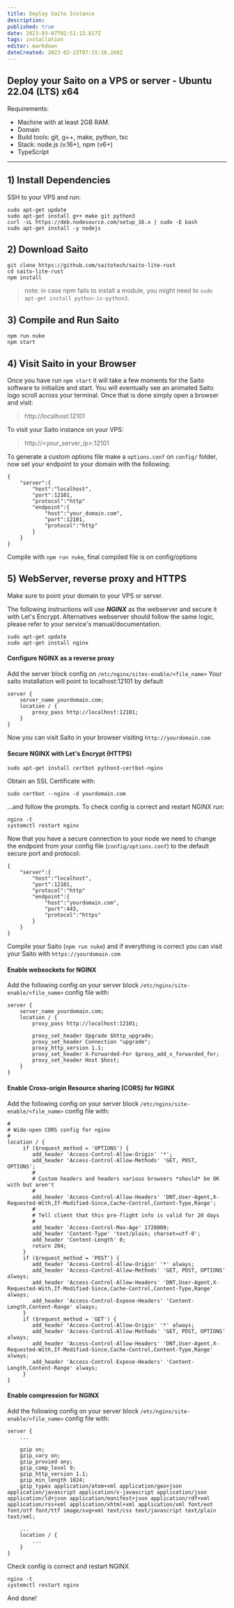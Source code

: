 ```yaml
---
title: Deploy Saito Instance
description: 
published: true
date: 2023-03-07T02:51:13.817Z
tags: installation
editor: markdown
dateCreated: 2023-02-23T07:15:16.260Z
---
```


Deploy your Saito on a VPS or server - Ubuntu 22.04 (LTS) x64
---
Requirements:
- Machine with at least 2GB RAM.
- Domain
- Build tools: git, g++, make, python, tsc
- Stack: node.js (v.16+), npm (v6+)
- TypeScript
---
## 1) Install Dependencies
SSH to your VPS and run:
```
sudo apt-get update
sudo apt-get install g++ make git python3
curl -sL https://deb.nodesource.com/setup_16.x | sudo -E bash
sudo apt-get install -y nodejs
```

## 2) Download Saito
```
git clone https://github.com/saitotech/saito-lite-rust
cd saito-lite-rust
npm install
```
> note: in case npm fails to install a module, you might need to `sudo apt-get install python-is-python3`.
## 3) Compile and Run Saito
```
npm run nuke
npm start
```
## 4) Visit Saito in your Browser
Once you have run ```npm start``` it will take a few moments for the Saito software to initialize and start. You will eventually see an animated Saito logo scroll across your terminal. Once that is done simply open a browser and visit:
> http://localhost:12101


To visit your Saito instance on your VPS:
>http://<your_server_ip>:12101

To generate a custom options file make a `options.conf` on `config/` folder, now set your endpoint to your domain with the following:
```
{
	"server":{
		"host":"localhost",
		"port":12101,
		"protocol":"http"
		"endpoint":{
			"host":"your_domain.com",
			"port":12101,
			"protocol":"http"
		}
	}
}
```
Compile with ```npm run nuke```, final compiled file is on config/options
## 5) WebServer, reverse proxy and HTTPS
Make sure to point your domain to your VPS or server.

The following instructions will use ***NGINX*** as the webserver and secure it with Let's Encrypt. Alternatives webserver should follow the same logic, please refer to your service's manual/documentation.

```
sudo apt-get update
sudo apt-get install nginx
```
#### Configure NGINX as a reverse proxy

Add the server block config on `/etc/nginx/sites-enable/<file_name>`
Your saito installation will point to localhost:12101 by default
```
server {
    server_name yourdomain.com;
    location / {
        proxy_pass http://localhost:12101;
    }
}
```
Now you can visit Saito in your browser visiting `http://yourdomain.com`

#### Secure NGINX with Let's Encrypt (HTTPS)
```
sudo apt-get install certbot python3-certbot-nginx
```
Obtain an SSL Certificate with:
```
sudo certbot --nginx -d yourdomain.com
```
...and follow the prompts. 
To check config is correct and restart NGINX run:
```
nginx -t
systemctl restart nginx
```

Now that you have a secure connection to your node we need to change the endpoint from your config file (`config/options.conf`) to the default secure port and protocol:
```
{
	"server":{
		"host":"localhost",
		"port":12101,
		"protocol":"http"
		"endpoint":{
			"host":"yourdomain.com",
			"port":443,
			"protocol":"https"
		}
	}
}
```
Compile your Saito (`npm run nuke`) and if everything is correct you can visit your Saito with `https://yourdomain.com`

####  Enable websockets for NGINX
Add the following config on your server block `/etc/nginx/site-enable/<file_name>` config file with:
```
server {
    server_name yourdomain.com;
    location / {
        proxy_pass http://localhost:12101;
        
        proxy_set_header Upgrade $http_upgrade;
        proxy_set_header Connection "upgrade";
        proxy_http_version 1.1;
        proxy_set_header X-Forwarded-For $proxy_add_x_forwarded_for;
        proxy_set_header Host $host;
    }
}
```

#### Enable Cross-origin Resource sharing (CORS) for NGINX

Add the following config on your server block `/etc/nginx/site-enable/<file_name>` config file with:
```
#
# Wide-open CORS config for nginx
#
location / {
     if ($request_method = 'OPTIONS') {
        add_header 'Access-Control-Allow-Origin' '*';
        add_header 'Access-Control-Allow-Methods' 'GET, POST, OPTIONS';
        #
        # Custom headers and headers various browsers *should* be OK with but aren't
        #
        add_header 'Access-Control-Allow-Headers' 'DNT,User-Agent,X-Requested-With,If-Modified-Since,Cache-Control,Content-Type,Range';
        #
        # Tell client that this pre-flight info is valid for 20 days
        #
        add_header 'Access-Control-Max-Age' 1728000;
        add_header 'Content-Type' 'text/plain; charset=utf-8';
        add_header 'Content-Length' 0;
        return 204;
     }
     if ($request_method = 'POST') {
        add_header 'Access-Control-Allow-Origin' '*' always;
        add_header 'Access-Control-Allow-Methods' 'GET, POST, OPTIONS' always;
        add_header 'Access-Control-Allow-Headers' 'DNT,User-Agent,X-Requested-With,If-Modified-Since,Cache-Control,Content-Type,Range' always;
        add_header 'Access-Control-Expose-Headers' 'Content-Length,Content-Range' always;
     }
     if ($request_method = 'GET') {
        add_header 'Access-Control-Allow-Origin' '*' always;
        add_header 'Access-Control-Allow-Methods' 'GET, POST, OPTIONS' always;
        add_header 'Access-Control-Allow-Headers' 'DNT,User-Agent,X-Requested-With,If-Modified-Since,Cache-Control,Content-Type,Range' always;
        add_header 'Access-Control-Expose-Headers' 'Content-Length,Content-Range' always;
     }
}
```
#### Enable compression for NGINX
Add the following config on your server block `/etc/nginx/site-enable/<file_name>` config file with:
```
server {
    ...
    
    gzip on;
    gzip_vary on;
    gzip_proxied any;
    gzip_comp_level 9;
    gzip_http_version 1.1;
    gzip_min_length 1024;
    gzip_types application/atom+xml application/geo+json application/javascript application/x-javascript application/json application/ld+json application/manifest+json application/rdf+xml application/rss+xml application/xhtml+xml application/xml font/eot font/otf font/ttf image/svg+xml text/css text/javascript text/plain text/xml;
    
    ...
    location / {
        ...
    }
}

```

Check config is correct and restart NGINX
```
nginx -t
systemctl restart nginx
```
And done!